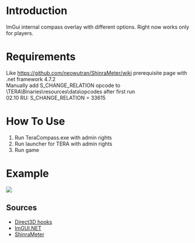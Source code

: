 # Introduction 
ImGui internal compass overlay with different options.
Right now works only for players.

# Requirements
Like https://github.com/neowutran/ShinraMeter/wiki prerequisite page with .net framework 4.7.2<br>
Manually add S_CHANGE_RELATION opcode to \TERA\Binaries\resources\data\opcodes after first run<br>
02.10 RU: S_CHANGE_RELATION = 33615<br>
# How To Use
1.	Run TeraCompass.exe with admin rights
2.	Run launcher for TERA with admin rights
3.	Run game
# Example
![](https://pp.userapi.com/c846217/v846217068/c417d/mznqr8zCmKk.jpg)
## Sources

- [Direct3D hooks](https://github.com/spazzarama/Direct3DHook)
- [ImGUI.NET](https://github.com/mellinoe/ImGui.NET)
- [ShinraMeter](https://github.com/neowutran/ShinraMeter)
 

